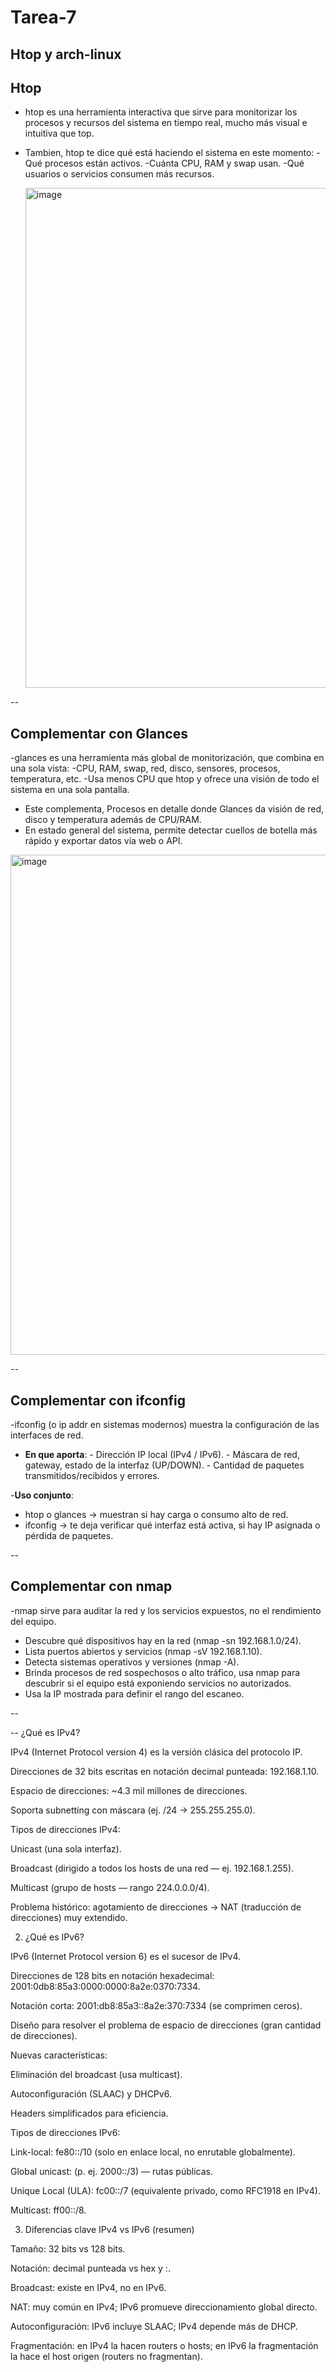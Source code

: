 # Tarea-7
Htop y arch-linux
--
## Htop
- htop es una herramienta interactiva que sirve para monitorizar los procesos y recursos del sistema en tiempo real, mucho más visual e intuitiva que top.
- Tambien, htop te dice qué está haciendo el sistema en este momento:
      -Qué procesos están activos.
      -Cuánta CPU, RAM y swap usan.
      -Qué usuarios o servicios consumen más recursos.

  <img width="1000" height="800" alt="image" src="https://github.com/user-attachments/assets/f3dfb4eb-1af3-49a1-b604-8238e98d6662" />

--
## Complementar con Glances

-glances es una herramienta más global de monitorización, que combina en una sola vista:
      -CPU, RAM, swap, red, disco, sensores, procesos, temperatura, etc.
      -Usa menos CPU que htop y ofrece una visión de todo el sistema en una sola pantalla.
- Este complementa, Procesos en detalle donde  Glances da visión de red, disco y temperatura además de CPU/RAM.
- En estado general del sistema, permite detectar cuellos de botella más rápido y exportar datos vía web o API.
<img width="1000" height="800" alt="image" src="https://github.com/user-attachments/assets/570fedde-87e5-4d2a-85dd-425884d6dc03" />

--
## Complementar con ifconfig

-ifconfig (o ip addr en sistemas modernos) muestra la configuración de las interfaces de red.
- **En que aporta**:
      - Dirección IP local (IPv4 / IPv6).
      - Máscara de red, gateway, estado de la interfaz (UP/DOWN).
      - Cantidad de paquetes transmitidos/recibidos y errores.

-**Uso conjunto**:

- htop o glances → muestran si hay carga o consumo alto de red.
- ifconfig → te deja verificar qué interfaz está activa, si hay IP asignada o pérdida de paquetes.


--
## Complementar con nmap

-nmap sirve para auditar la red y los servicios expuestos, no el rendimiento del equipo.
- Descubre qué dispositivos hay en la red (nmap -sn 192.168.1.0/24).
- Lista puertos abiertos y servicios (nmap -sV 192.168.1.10).
- Detecta sistemas operativos y versiones (nmap -A).
- Brinda procesos de red sospechosos o alto tráfico, usa nmap para descubrir si el equipo está exponiendo servicios no autorizados.
- Usa la IP mostrada para definir el rango del escaneo.

--

--
¿Qué es IPv4?

IPv4 (Internet Protocol version 4) es la versión clásica del protocolo IP.

Direcciones de 32 bits escritas en notación decimal punteada: 192.168.1.10.

Espacio de direcciones: ~4.3 mil millones de direcciones.

Soporta subnetting con máscara (ej. /24 → 255.255.255.0).

Tipos de direcciones IPv4:

Unicast (una sola interfaz).

Broadcast (dirigido a todos los hosts de una red — ej. 192.168.1.255).

Multicast (grupo de hosts — rango 224.0.0.0/4).

Problema histórico: agotamiento de direcciones -> NAT (traducción de direcciones) muy extendido.

2. ¿Qué es IPv6?

IPv6 (Internet Protocol version 6) es el sucesor de IPv4.

Direcciones de 128 bits en notación hexadecimal: 2001:0db8:85a3:0000:0000:8a2e:0370:7334.

Notación corta: 2001:db8:85a3::8a2e:370:7334 (se comprimen ceros).

Diseño para resolver el problema de espacio de direcciones (gran cantidad de direcciones).

Nuevas características:

Eliminación del broadcast (usa multicast).

Autoconfiguración (SLAAC) y DHCPv6.

Headers simplificados para eficiencia.

Tipos de direcciones IPv6:

Link-local: fe80::/10 (solo en enlace local, no enrutable globalmente).

Global unicast: (p. ej. 2000::/3) — rutas públicas.

Unique Local (ULA): fc00::/7 (equivalente privado, como RFC1918 en IPv4).

Multicast: ff00::/8.

3. Diferencias clave IPv4 vs IPv6 (resumen)

Tamaño: 32 bits vs 128 bits.

Notación: decimal punteada vs hex y :.

Broadcast: existe en IPv4, no en IPv6.

NAT: muy común en IPv4; IPv6 promueve direccionamiento global directo.

Autoconfiguración: IPv6 incluye SLAAC; IPv4 depende más de DHCP.

Fragmentación: en IPv4 la hacen routers o hosts; en IPv6 la fragmentación la hace el host origen (routers no fragmentan).
